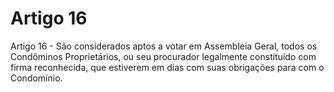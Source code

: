 # Artigo 16

Artigo 16 - São considerados aptos a votar em Assembleia Geral, todos os Condôminos Proprietários, ou seu procurador legalmente constituído com firma reconhecida, que estiverem em dias com suas obrigações para com o Condomínio.
